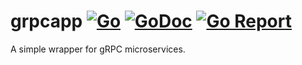 # grpcapp [![Go](https://github.com/skamenetskiy/grpcapp/actions/workflows/go.yml/badge.svg)](https://github.com/skamenetskiy/grpcapp/actions/workflows/go.yml) [![GoDoc](https://godoc.org/github.com/skamenetskiy/grpcapp?status.svg)](http://godoc.org/github.com/skamenetskiy/grpcapp) [![Go Report](https://goreportcard.com/badge/github.com/skamenetskiy/grpcapp)](https://goreportcard.com/report/github.com/skamenetskiy/grpcapp)
A simple wrapper for gRPC microservices.

